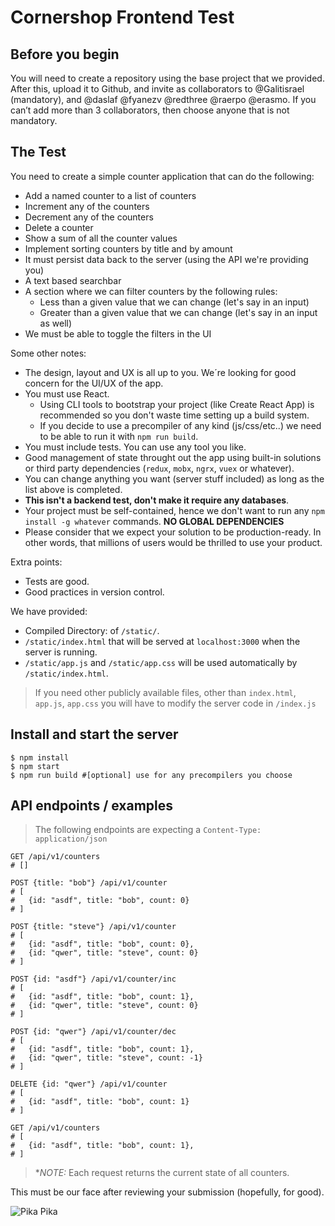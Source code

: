 # Cornershop Frontend Test

## Before you begin
You will need to create a repository using the base project that we provided. After this, upload it to Github, and invite as collaborators to @Galitisrael (mandatory), and @daslaf @fyanezv @redthree @raerpo @erasmo. If you can’t add more than 3 collaborators, then choose anyone that is not mandatory.

## The Test
You need to create a simple counter application that can do the following:
* Add a named counter to a list of counters
* Increment any of the counters
* Decrement any of the counters
* Delete a counter
* Show a sum of all the counter values
* Implement sorting counters by title and by amount
* It must persist data back to the server (using the API we're providing you)
* A text based searchbar
* A section where we can filter counters by the following rules:
  * Less than a given value that we can change (let's say in an input)
  * Greater than a given value that we can change (let's say in an input as well)
* We must be able to toggle the filters in the UI

Some other notes:
* The design, layout and UX is all up to you. We´re looking for good concern for the UI/UX of the app.
* You must use React.
  * Using CLI tools to bootstrap your project (like Create React App) is recommended so you don't waste time setting up a build system.
  * If you decide to use a precompiler of any kind (js/css/etc..) we need to be able to run it with `npm run build`.
* You must include tests. You can use any tool you like. 
* Good management of state throught out the app using built-in solutions or third party dependencies (`redux`, `mobx`, `ngrx`, `vuex` or whatever).
* You can change anything you want (server stuff included) as long as the list above is completed.
* __This isn't a backend test, don't make it require any databases__.
* Your project must be self-contained, hence we don't want to run any `npm install -g whatever` commands. **NO GLOBAL DEPENDENCIES**
* Please consider that we expect your solution to be production-ready. In other words, that millions of users would be thrilled to use your product.

Extra points:
* Tests are good.
* Good practices in version control.

We have provided:
* Compiled Directory: of `/static/`.
* `/static/index.html` that will be served at `localhost:3000` when the server is running.
* `/static/app.js` and `/static/app.css` will be used automatically by `/static/index.html`.

> If you need other publicly available files, other than `index.html`, `app.js`, `app.css` you will have to modify the server code in `/index.js`

## Install and start the server

```
$ npm install
$ npm start
$ npm run build #[optional] use for any precompilers you choose
```

## API endpoints / examples

> The following endpoints are expecting a `Content-Type: application/json`

```
GET /api/v1/counters
# []

POST {title: "bob"} /api/v1/counter
# [
#   {id: "asdf", title: "bob", count: 0}
# ]

POST {title: "steve"} /api/v1/counter
# [
#   {id: "asdf", title: "bob", count: 0},
#   {id: "qwer", title: "steve", count: 0}
# ]

POST {id: "asdf"} /api/v1/counter/inc
# [
#   {id: "asdf", title: "bob", count: 1},
#   {id: "qwer", title: "steve", count: 0}
# ]

POST {id: "qwer"} /api/v1/counter/dec
# [
#   {id: "asdf", title: "bob", count: 1},
#   {id: "qwer", title: "steve", count: -1}
# ]

DELETE {id: "qwer"} /api/v1/counter
# [
#   {id: "asdf", title: "bob", count: 1}
# ]

GET /api/v1/counters
# [
#   {id: "asdf", title: "bob", count: 1},
# ]
```

> **NOTE:* Each request returns the current state of all counters.

This must be our face after reviewing your submission (hopefully, for good).

![Pika Pika](https://as01.epimg.net/epik/imagenes/2018/11/16/portada/1542384053_864693_1542384302_noticia_normal.jpg)
